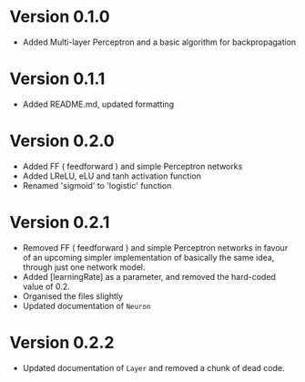 # Version 0.1.0

- Added Multi-layer Perceptron and a basic algorithm for backpropagation

# Version 0.1.1

- Added README.md, updated formatting

# Version 0.2.0

- Added FF ( feedforward ) and simple Perceptron networks
- Added LReLU, eLU and tanh activation function
- Renamed 'sigmoid' to 'logistic' function

# Version 0.2.1

- Removed FF ( feedforward ) and simple Perceptron networks in favour of an upcoming simpler implementation of basically the same idea, through just one network model.
- Added [learningRate] as a parameter, and removed the hard-coded value of 0.2.
- Organised the files slightly
- Updated documentation of `Neuron`

# Version 0.2.2

- Updated documentation of `Layer` and removed a chunk of dead code.